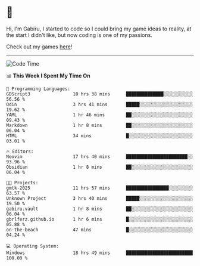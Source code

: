 # 🐀

Hi, I'm Gabiru, I started to code so I could bring my game ideas to reality, at the start I didn't like, but now coding is one of my passions.

Check out my games [here](https://gabiru.art/projetos/)!

---

<!--START_SECTION:waka-->
![Code Time](http://img.shields.io/badge/Code%20Time-545%20hrs%2024%20mins-blue)

📊 **This Week I Spent My Time On** 

```text
💬 Programming Languages: 
GDScript3                10 hrs 38 mins      ██████████████░░░░░░░░░░░   56.56 % 
Odin                     3 hrs 41 mins       █████░░░░░░░░░░░░░░░░░░░░   19.62 % 
YAML                     1 hr 46 mins        ██░░░░░░░░░░░░░░░░░░░░░░░   09.43 % 
Markdown                 1 hr 8 mins         ██░░░░░░░░░░░░░░░░░░░░░░░   06.04 % 
HTML                     34 mins             █░░░░░░░░░░░░░░░░░░░░░░░░   03.01 % 

🔥 Editors: 
Neovim                   17 hrs 40 mins      ███████████████████████░░   93.96 % 
Obsidian                 1 hr 8 mins         ██░░░░░░░░░░░░░░░░░░░░░░░   06.04 % 

🐱‍💻 Projects: 
gmtk-2025                11 hrs 57 mins      ████████████████░░░░░░░░░   63.57 % 
Unknown Project          3 hrs 40 mins       █████░░░░░░░░░░░░░░░░░░░░   19.50 % 
gabiru.vault             1 hr 8 mins         ██░░░░░░░░░░░░░░░░░░░░░░░   06.04 % 
gbrlferz.github.io       1 hr 6 mins         █░░░░░░░░░░░░░░░░░░░░░░░░   05.88 % 
on-the-beach             47 mins             █░░░░░░░░░░░░░░░░░░░░░░░░   04.24 % 

💻 Operating System: 
Windows                  18 hrs 49 mins      █████████████████████████   100.00 % 
```


<!--END_SECTION:waka-->
